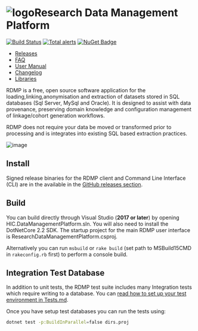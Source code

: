 # ![logo](./Application/ResearchDataManagementPlatform/Icon/mainsmall.png)Research Data Management Platform

[![Build Status](https://travis-ci.org/HicServices/RDMP.svg?branch=master)](https://travis-ci.org/HicServices/RDMP) [![Total alerts](https://img.shields.io/lgtm/alerts/g/HicServices/RDMP.svg?logo=lgtm&logoWidth=18)](https://lgtm.com/projects/g/HicServices/RDMP/alerts/) [![NuGet Badge](https://buildstats.info/nuget/HIC.RDMP.Plugin)](https://buildstats.info/nuget/HIC.RDMP.Plugin)

- [Releases](https://github.com/HicServices/RDMP/releases)
- [FAQ](Documentation/CodeTutorials/FAQ.md)
- [User Manual](https://github.com/HicServices/RDMP/raw/master/Documentation/UserManual.docx)
- [Changelog](./CHANGELOG.md)
- [Libraries](./Documentation/CodeTutorials/Packages.md)

RDMP is a free, open source software application for the loading,linking,anonymisation and extraction of datasets stored in SQL databases (Sql Server, MySql and Oracle).  It is designed to assist with data provenance, preserving domain knowledge and configuration management of linkage/cohort generation workflows.

RDMP does not require your data be moved or transformed prior to processing and is integrates into existing SQL based extraction practices.

![image](./Application/ResearchDataManagementPlatform/Icon/RdmpFlow.svg?sanitize=true)

## Install

Signed release binaries for the RDMP client and Command Line Interface (CLI) are in the available in the [GitHub releases section](https://github.com/HicServices/RDMP/releases).

## Build

You can build directly through Visual Studio (**2017 or later**) by opening HIC.DataManagementPlatform.sln.  You will also need to install the DotNetCore 2.2 SDK.  The startup project for the main RDMP user interface is ResearchDataManagementPlatform.csproj.

Alternatively you can run `msbuild` or `rake build` (set path to MSBuild15CMD in `rakeconfig.rb` first) to perform a console build.

## Integration Test Database
In addition to unit tests, the RDMP test suite includes many Integration tests which require writing to a database.  You can [read how to set up your test environment in Tests.md](Documentation/CodeTutorials/Tests.md).

Once you have setup test databases you can run the tests using:

```bash
dotnet test -p:BuildInParallel=false dirs.proj
```
